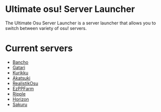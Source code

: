 # Ultimate osu! Server Launcher
The Ultimate Osu Server Launcher is a server 
launcher that allows you to switch between variety of osu! servers. 

# Current servers
- [Bancho](https://osu.ppy.sh)
- [Gatari](https://osu.gatari.pw)
- [Kurikku](https://kurikku.pw)
- [Akatsuki](https://akatsuki.gg)
- [RealistikOsu](https://ussr.pl)
- [EzPPFarm](https://ez-pp.farm)
- [Ripple](https://ripple.moe)
- [Horizon](https://lemres.de)
- [Sakuru](https://sakuru.pw)
